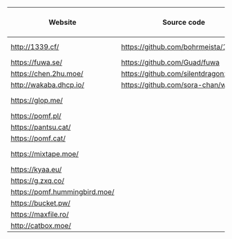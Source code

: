  Website                | Source code                             | Size limit (MiB) | Notes
------------------------|-----------------------------------------|------------------|-------
<http://1339.cf/>       | <https://github.com/bohrmeista/1338>    | 100              | Nice colors
<https://fuwa.se/>      | <https://github.com/Guad/fuwa>          | 10               |
<https://chen.2hu.moe/> | <https://github.com/silentdragonz/chen> | 50               |
<http://wakaba.dhcp.io/> | <https://github.com/sora-chan/wakaba>  | 64               |
<https://glop.me/>      |                                         | 50               | Uses [IPFS][0]
<https://pomf.pl/>      |                                         | 50               |
<https://pantsu.cat/>   |                                         | 50               | Paste
<https://pomf.cat/>     |                                         | 50               |
<https://mixtape.moe/>  |                                         | 100              | Paste, voice
<https://kyaa.eu/>      |                                         | 50               |
<https://g.zxq.co/>     |                                         | 80               |
<https://pomf.hummingbird.moe/> |                                 | 50               |
<https://bucket.pw/>    |                                         | 50               |
<https://maxfile.ro/>   |                                         | 50               |
<http://catbox.moe/>    |                                         | 200              |

[0]: http://ipfs.io/
